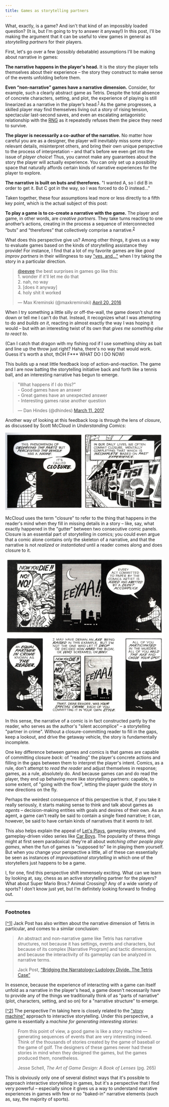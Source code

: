 ```yaml
---
title: Games as storytelling partners
---
```


What, exactly, is a game? And isn't that kind of an impossibly loaded question? (It is, but I'm going to try to answer it anyway!) In this post, I'll be making the argument that it can be useful to view games in general as *storytelling partners* for their players.

First, let's go over a few (possibly debatable) assumptions I'll be making about narrative in games:

**The narrative happens in the player's head.** It is the story the player tells themselves about their experience – the story they construct to make sense of the events unfolding before them.

**Even “non-narrative” games have a narrative dimension.** Consider, for example, such a clearly abstract game as Tetris. Despite the total absence of concrete characters, setting, and plot, the experience of playing is still linearized as a narrative in the player’s head.<sup><a name="1" href="#1-note">1</a></sup> As the game progresses, a skilled player may find themselves living out a story of rising tension, spectacular last-second saves, and even an escalating antagonistic relationship with the [RNG](http://tvtropes.org/pmwiki/pmwiki.php/Main/RandomNumberGod) as it repeatedly refuses them the piece they need to survive.

**The player is necessarily a co-author of the narrative.** No matter how careful you are as a designer, the player will inevitably miss some story-relevant details, misinterpret others, and bring their own unique perspective to the process of interpretation – and that's before we even get into the issue of *player choice*! Thus, you cannot make any guarantees about the story the player will actually experience. You can only set up a possibility space that naturally affords certain kinds of narrative experiences for the player to explore.

**The narrative is built on buts and therefores.** "I wanted A, so I did B in order to get it. But C got in the way, so I was forced to do D instead…"

Taken together, these four assumptions lead more or less directly to a fifth key point, which is the actual subject of this post:

**To play a game is to co-create a narrative with the game.** The player and game, in other words, are *creative partners*. They take turns reacting to one another’s actions, creating in the process a sequence of interconnected “buts” and “therefores” that collectively comprise a narrative.<sup><a name="2" href="#2-note">2</a></sup>

What does this perspective give us? Among other things, it gives us a way to evaluate games based on the kinds of storytelling assistance they provide! For instance, I find that a lot of my favorite games are like *good improv partners* in their willingness to say ["yes, and…"](https://en.wikipedia.org/wiki/Yes,_and...) when I try taking the story in a particular direction.

<blockquote class="twitter-tweet" data-conversation="none" data-lang="en"><p lang="en" dir="ltr"><a href="https://twitter.com/eevee">@eevee</a> the best surprises in games go like this:<br>1. wonder if it&#39;ll let me do that<br>2. nah, no way<br>3. [does it anyway]<br>4. holy shit it worked</p>&mdash; Max Kreminski (@maxkreminski) <a href="https://twitter.com/maxkreminski/status/722600337379430400">April 20, 2016</a></blockquote>

When I try something a little silly or off-the-wall, the game doesn't shut me down or tell me I can't do that. Instead, it recognizes what I was attempting to do and *builds on it*, reacting in almost exactly the way I was hoping it would – but with an interesting twist of its own that *gives me something else to react to*.

(Can I catch that dragon with my fishing rod if I use something shiny as bait and line up the throw just right? Haha, there's no way that would work. Guess it's worth a shot, thOH F*** WHAT DO I DO NOW)

This builds up a neat little feedback loop of action-and-reaction. The game and I are now batting the storytelling initiative back and forth like a tennis ball, and an interesting narrative has begun to emerge.

<blockquote class="twitter-tweet" data-lang="en"><p lang="en" dir="ltr">&quot;What happens if I do this?&quot;<br>- Good games have an answer<br>- Great games have an unexpected answer<br>- Interesting games raise another question</p>&mdash; Dan Hindes (@dhindes) <a href="https://twitter.com/dhindes/status/840492777632751616">March 11, 2017</a></blockquote>

Another way of looking at this feedback loop is through the lens of *closure*, as discussed by Scott McCloud in *Understanding Comics*:

![McCloud: "This phenomenon of observing the parts but perceiving the whole has a name. It's called closure. In our daily lives, we often commit closure, mentally completing that which is incomplete based on past experience."](/img/mccloud_closure.png)

McCloud uses the term "closure" to refer to the thing that happens in the reader's mind when they fill in missing details in a story – like, say, what exactly happened in the "gutter" between two consecutive comic panels. Closure is an essential part of storytelling in comics; you could even argue that a comic alone contains only the skeleton of a narrative, and that the narrative is not *realized* or *instantiated* until a reader comes along and does closure to it.

![McCloud: "Every act committed to paper by the comics artist is aided and abetted by a silent accomplice. An equal partner in crime known as the reader."](/img/mccloud_accomplice.png)

In this sense, the narrative of a comic is in fact constructed partly by the reader, who serves as the author's "silent accomplice" – a storytelling "partner in crime". Without a closure-committing reader to fill in the gaps, keep a lookout, and drive the getaway vehicle, the story is fundamentally incomplete.

One key difference between games and comics is that games are capable of committing closure *back*: of "reading" the player's concrete actions and filling in the gaps between them to interpret the player's intent. Comics, as a rule, don't attempt to *read the reader* and adjust themselves in response; games, as a rule, absolutely do. And because games can and do read the player, they end up behaving more like storytelling partners: capable, to some extent, of "going with the flow", letting the player guide the story in new directions on the fly.

Perhaps the weirdest consequence of this perspective is that, if you take it really seriously, it starts making sense to think and talk about games as *agents* – decision-making entities with goals and desires of their own. As an agent, a game can't really be said to contain a single fixed narrative; it can, however, be said to have certain kinds of narratives that it *wants to tell*.

This also helps explain the appeal of [Let's Plays](https://en.wikipedia.org/wiki/Let's_Play), gameplay streams, and gameplay-driven video series like [Car Boys](https://www.youtube.com/playlist?list=PLaDrN74SfdT6FvTs9d2JPLJnVRjnjIlfo). The popularity of these things might at first seem paradoxical: they're all about *watching other people play games*, when the fun of games is "supposed to" lie in playing them yourself. But when you change your perspective a little, all of these can essentially be seen as instances of *improvisational storytelling* in which one of the storytellers just happens to be a game.

I, for one, find this perspective shift immensely exciting. What can we learn by looking at, say, chess as an active storytelling partner for the players? What about Super Mario Bros.? Animal Crossing? Any of a wide variety of sports? I don't know just yet, but I'm definitely looking forward to finding out.

---

### Footnotes

<a name="1-note" href="#1">[^1]</a> Jack Post has also written about the narrative dimension of Tetris in particular, and comes to a similar conclusion:

> An abstract and non-narrative game like Tetris has narrative structures, not because it has settings, events and characters, but because of its complex [Narrative Program] and tactic dimensions, and because the interactivity of its gameplay can be analyzed in narrative terms.
>
> <footer>Jack Post, <a href="http://www.ec-aiss.it/monografici/5_computer_games/3_post.pdf">“Bridging the Narratology-Ludology Divide. The Tetris Case”</a></footer>

In essence, because the experience of interacting with a game can itself unfold as a narrative in the player's head, a game doesn't necessarily have to provide any of the things we traditionally think of as "parts of narrative" (plot, characters, setting, and so on) for a "narrative structure" to emerge.

<a name="2-note" href="#2">[^2]</a> The perspective I'm taking here is closely related to the ["story machine"](http://game-studies.wikia.com/wiki/Story_Machine) approach to interactive storytelling. Under this perspective, a game is essentially a *machine for generating interesting stories*:

> From this point of view, a good game is like a story machine — generating sequences of events that are very interesting indeed. Think of the thousands of stories created by the game of baseball or the game of golf. The designers of these games never had these stories in mind when they designed the games, but the games produced them, nonetheless.
>
> <footer>Jesse Schell, <em>The Art of Game Design: A Book of Lenses</em> (pg. 265)</footer>

This is obviously only one of several distinct ways that it's possible to approach interactive storytelling in games, but it's a perspective that I find very powerful – especially since it gives us a way to understand narrative experiences in games with few or no "baked-in" narrative elements (such as, say, the majority of sports).

<script async src="//platform.twitter.com/widgets.js" charset="utf-8"></script>
